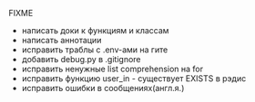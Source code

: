 FIXME
 - написать доки к функциям и классам
 - написать аннотации
 - исправить траблы с .env-ами на гите
 - добавить debug.py в .gitignore
 - исправить ненужные list comprehension на for
 - исправить функцию user_in - существует EXISTS в рэдис
 - исправить ошибки в сообщениях(англ.я.)